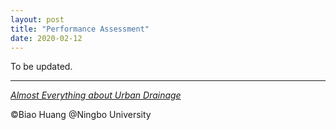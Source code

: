 ```yaml
---
layout: post
title: "Performance Assessment"
date: 2020-02-12
---
```


To be updated.



---

_[Almost Everything about Urban Drainage](hwangpo.github.io)_

©Biao Huang @Ningbo University
